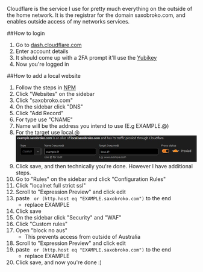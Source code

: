 Cloudflare is the service I use for pretty much everything on the outside of the home network. It is the registrar for the domain saxobroko.com, and enables outside access of my networks services.

##How to login
1. Go to [dash.cloudflare.com](https://dash.cloudflare.com)
1. Enter account details
2. It should come up with a 2FA prompt it'll use the [Yubikey](yubikey.md)
3. Now you're logged in

##How to add a local website
1. Follow the steps in [NPM](npm.md#how-to-add-a-new-site)
2. Click "Websites" on the sidebar
3. Click "saxobroko.com"
4. On the sidebar click "DNS"
5. Click "Add Record"
6. For type use "CNAME"
7. Name will be the address you intend to use (E.g EXAMPLE.@)
8. For the target use local.@
![](dns.jpg)
9. Click save, and then technically you're done. However I have additional steps.
10. Go to "Rules" on the sidebar and click "Configuration Rules"
11. Click "localnet full strict ssl"
12. Scroll to "Expression Preview" and click edit
13. paste ` or (http.host eq "EXAMPLE.saxobroko.com")` to the end
	- replace EXAMPLE
14. Click save
15. On the sidebar click "Security" and "WAF"
16. Click "Custom rules"
17. Open "block no aus" 
	- This prevents access from outside of Australia
18. Scroll to "Expression Preview" and click edit
19. paste ` or (http.host eq "EXAMPLE.saxobroko.com")` to the end
	- replace EXAMPLE
20. Click save, and now you're done :)